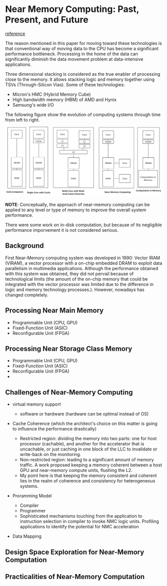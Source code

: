 # Near Memory Computing: Past, Present, and Future
[reference](https://www.researchgate.net/publication/335028505_Near-Memory_Computing_Past_Present_and_Future)

The reason mentioned in this paper for moving toward these technologies is that conventional way of moving data to the CPU has become a significant performance bottleneck. Processing in the home of the data can significantly diminish the data movement problem at data-intensive applications.

Three dimensional stacking is considered as the true enabler of processing close to the memory. It allows stacking logic and memory together using TSVs (Through-Silicon Vias). Some of these technologies:
- Micron's HMC (Hybrid Memory Cube)
- High bandwidth memory (HBM) of AMD and Hynix
- Samsung's wide I/O

The following figure show the evolution of computing systems through time from left to right.

![computing systems evolution](../img/computing_systems_evolution.png)

**NOTE**: Conceptually, the approach of near-memory computing can be applied to any level or type of memory to improve the overall system performance.

There were some work on in-disk computation, but because of its negligible performance imporvement it is not considered serious.

## Background
First Near-Memory computing system was developed in 1990: Vector IRAM (VIRAM), a vector processor with a on-chip embedded DRAM to exploit data parallelism in multimedia applications. Although the performance obtained with this system was obtained, they did not pervail because of technological limits (the amount of the on-chip memory that could be integrated with the vector processor was limited due to the difference in logic and memory technology processes.). However, nowadays has changed completely.

## Processing Near Main Memory
- Programmable Unit (CPU, GPU)
- Fixed-Function Unit (ASIC)
- Reconfigurable Unit (FPGA)


## Processing Near Storage Class Memory
- Programmable Unit (CPU, GPU)
- Fixed-Function Unit (ASIC)
- Reconfigurable Unit (FPGA)
- 
## Challenges of Near-Memory Computing
- virtual memory support
  - software or hardware (hardware can be optimal instead of OS)
- Cache Coherence (which the architect's choice on this matter is going to influence the performance drastically)
  - Restricted region: dividing the memory into two parts: one for host processor (cachable), and another for the accelerator that is uncachable, or just caching in one block of the LLC to invalidate or write-back on the monitoring.
  - Non-restricted region: leading to a significant amount of memory traffic. A work proposed keeping a memory coherent between a host GPU and near-memory compute units, flushing the L2.
  - My point here is that keeping the memory consistent and coherent lies in the realm of coherence and consistency for heterogeneous systems. 
- Proramming Model
  - Compiler
  - Programmer
  - Sophisticated mechanisms touching from the application to instruction selection in compiler to invoke NMC logic units. Profiling applications to identify the potential for NMC acceleration

- Data Mapping


## Design Space Exploration for Near-Memory Computation


## Practicalities of Near-Memory Computation
